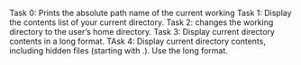 Task 0: Prints the absolute path name of the current working
Task 1: Display the contents list of your current directory.
Task 2: changes the working directory to the user’s home directory.
Task 3: Display current directory contents in a long format.
TAsk 4: Display current directory contents, including hidden files (starting with .). Use the long format.
